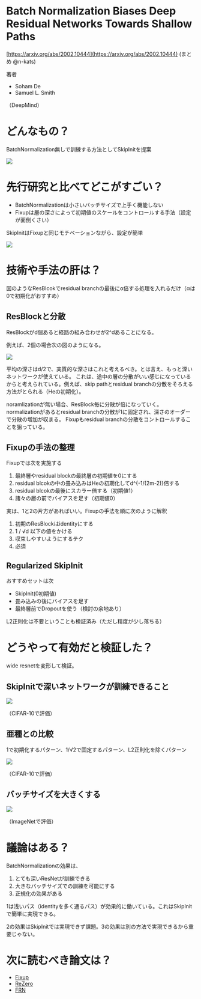 # Batch Normalization Biases Deep Residual Networks Towards Shallow Paths
[https://arxiv.org/abs/2002.10444](https://arxiv.org/abs/2002.10444)
(まとめ @n-kats)

著者
* Soham De
* Samuel L. Smith

（DeepMind）

# どんなもの？
BatchNormalization無しで訓練する方法としてSkipInitを提案

![](skip_init_2002.10444/skip_init.png)


# 先行研究と比べてどこがすごい？
* BatchNormalizationは小さいバッチサイズで上手く機能しない
* Fixupは層の深さによって初期値のスケールをコントロールする手法（設定が面倒くさい）

SkipInitはFixupと同じモチベーションながら、設定が簡単

![](skip_init_2002.10444/compare_to_bn.png)

# 技術や手法の肝は？
図のようなResBlcokでresidual branchの最後にα倍する処理を入れるだけ（αは0で初期化がおすすめ）

## ResBlockと分散
ResBlockがd個あると経路の組み合わせが2^dあることになる。

例えば、2個の場合次の図のようになる。
 
![](skip_init_2002.10444/extend.png)

平均の深さはd/2で、実質的な深さはこれと考えるべき。とは言え、もっと深いネットワークが使えている。
これは、途中の層の分散がいい感じになっているからと考えられている。例えば、skip pathとresidual branchの分散をそろえる方法がとられる（Heの初期化）。

noramlizationが無い場合、ResBlock毎に分散が倍になっていく。normalizationがあるとresidual branchの分散が1に固定され、深さのオーダーで分散の増加が収まる。
Fixupもresidual branchの分散をコントロールすることを狙っている。

## Fixupの手法の整理
Fixupでは次を実施する

1. 最終層やresidual blockの最終層の初期値を0にする
2. residual blcokの中の畳み込みはHeの初期化してd^{-1/(2m-2)}倍する
3. residual blcokの最後にスカラー倍する（初期値1）
4. 諸々の層の前でバイアスを足す（初期値0）

実は、1と2の片方があればいい。Fixupの手法を順に次のように解釈

1. 初期のResBlockはidentityにする
2. 1 / √d 以下の値をかける
3. 収束しやすいようにするテク
4. 必須

## Regularized SkipInit
おすすめセットは次
* SkipInit(0初期値)
* 畳み込みの後にバイアスを足す
* 最終層前でDropoutを使う（検討の余地あり）

L2正則化は不要ということも検証済み（ただし精度が少し落ちる）

# どうやって有効だと検証した？
wide resnetを変形して検証。

## SkipInitで深いネットワークが訓練できること
![](skip_init_2002.10444/table_skip_init.png)

（CIFAR-10で評価）

## 亜種との比較
1で初期化するパターン、1/√2で固定するパターン、L2正則化を除くパターン

![](skip_init_2002.10444/table_no_l2.png)

（CIFAR-10で評価）


## バッチサイズを大きくする
![](skip_init_2002.10444/table_large_batch.png)

（ImageNetで評価）

# 議論はある？
BatchNormalizationの効果は、

1. とても深いResNetが訓練できる
2. 大きなバッチサイズでの訓練を可能にする
3. 正規化の効果がある

1は浅いパス（identityを多く通るパス）が効果的に働いている。これはSkipInitで簡単に実現できる。

2の効果はSkipInitでは実現できず課題。3の効果は別の方法で実現できるから重要じゃない。

# 次に読むべき論文は？
* [Fixup](https://arxiv.org/abs/1901.09321)
* [ReZero](https://arxiv.org/abs/2003.04887)
* [FRN](https://arxiv.org/abs/1911.09737)
